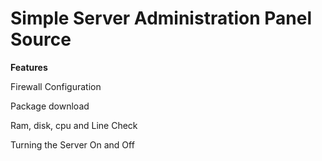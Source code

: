 # Simple Server Administration Panel Source

<p><strong>Features</strong></p>

<p>Firewall Configuration</p>
<p>Package download</p>
<p>Ram, disk, cpu and Line Check</p>
<p>Turning the Server On and Off</p>

